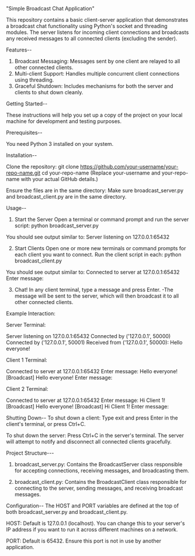 "Simple Broadcast Chat Application"

This repository contains a basic client-server application that demonstrates a broadcast chat functionality using Python's socket and threading modules. The server listens for incoming client connections and broadcasts any received messages to all connected clients (excluding the sender).


Features--
1. Broadcast Messaging: Messages sent by one client are relayed to all other connected clients.
2. Multi-client Support: Handles multiple concurrent client connections using threading.
3. Graceful Shutdown: Includes mechanisms for both the server and clients to shut down cleanly.


Getting Started--

These instructions will help you set up a copy of the project on your local machine for development and testing purposes.


Prerequisites--

You need Python 3 installed on your system.


Installation--

Clone the repository:
git clone https://github.com/your-username/your-repo-name.git 
cd your-repo-name
(Replace your-username and your-repo-name with your actual GitHub details.)

Ensure the files are in the same directory:
Make sure broadcast_server.py and broadcast_client.py are in the same directory.


Usage--
1. Start the Server
Open a terminal or command prompt and run the server script:
python broadcast_server.py

You should see output similar to:
Server listening on 127.0.0.1:65432

2. Start Clients
Open one or more new terminals or command prompts for each client you want to connect. Run the client script in each:
python broadcast_client.py

You should see output similar to:
Connected to server at 127.0.0.1:65432
Enter message:

3. Chat!
In any client terminal, type a message and press Enter.
-The message will be sent to the server, which will then broadcast it to all other connected clients.

Example Interaction:

Server Terminal:

Server listening on 127.0.0.1:65432
Connected by ('127.0.0.1', 50000)
Connected by ('127.0.0.1', 50001)
Received from ('127.0.0.1', 50000): Hello everyone!

Client 1 Terminal:

Connected to server at 127.0.0.1:65432
Enter message: Hello everyone!
[Broadcast] Hello everyone!
Enter message:

Client 2 Terminal:

Connected to server at 127.0.0.1:65432
Enter message: Hi Client 1!
[Broadcast] Hello everyone!
[Broadcast] Hi Client 1!
Enter message:

Shutting Down--
To shut down a client: Type exit and press Enter in the client's terminal, or press Ctrl+C.

To shut down the server: Press Ctrl+C in the server's terminal. The server will attempt to notify and disconnect all connected clients gracefully.

Project Structure---
1. broadcast_server.py: Contains the BroadcastServer class responsible for accepting connections, receiving messages, and broadcasting them.

2. broadcast_client.py: Contains the BroadcastClient class responsible for connecting to the server, sending messages, and receiving broadcast messages.

Configuration--
The HOST and PORT variables are defined at the top of both broadcast_server.py and broadcast_client.py.

HOST: Default is 127.0.0.1 (localhost). You can change this to your server's IP address if you want to run it across different machines on a network.

PORT: Default is 65432. Ensure this port is not in use by another application.
